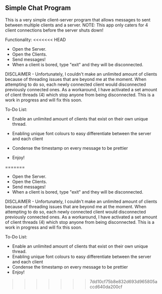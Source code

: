 Simple Chat Program
-------------------

This is a very simple client-server program that allows messages to sent between multiple clients and a server.
NOTE: This app only caters for 4 client connections before the server shuts down!

Functionality:
<<<<<<< HEAD
- Open the Server.
- Open the Clients.
- Send messages!
- When a client is bored, type "exit" and they will be disconnected.

DISCLAIMER - Unfortunately, I couldn't make an unlimited amount of clients because of threading issues that are beyond me at the moment.
When attempting to do so, each newly connected client would disconnected previously connected ones. As a workaround, I have
activated a set amount of client threads (4) which stop anyone from being disconnected. This is a work in progress and will fix this soon.

To-Do List:
- Enable an unlimited amount of clients that exist on their own unique thread.
- Enabling unique font colours to easy differentiate between the server and each client
- Condense the timestamp on every message to be prettier

- Enjoy!
  



=======
-	Open the Server.
-	Open the Clients.
-	Send messages!
-	When a client is bored, type "exit" and they will be disconnected.

DISCLAIMER - Unfortunately, I couldn't make an unlimited amount of clients because of threading issues that are beyond me at the moment.
When attempting to do so, each newly connected client would disconnected previously connected ones.
As a workaround, I have activated a set amount of client threads (4) which stop anyone from being disconnected.
This is a work in progress and will fix this soon.

To-Do List:
-	Enable an unlimited amount of clients that exist on their own unique thread.
-	Enabling unique font colours to easy differentiate between the server and each client
-	Condense the timestamp on every message to be prettier
-	Enjoy!
>>>>>>> 7dd10cf75b8e832d693d965805accd640da200cf

